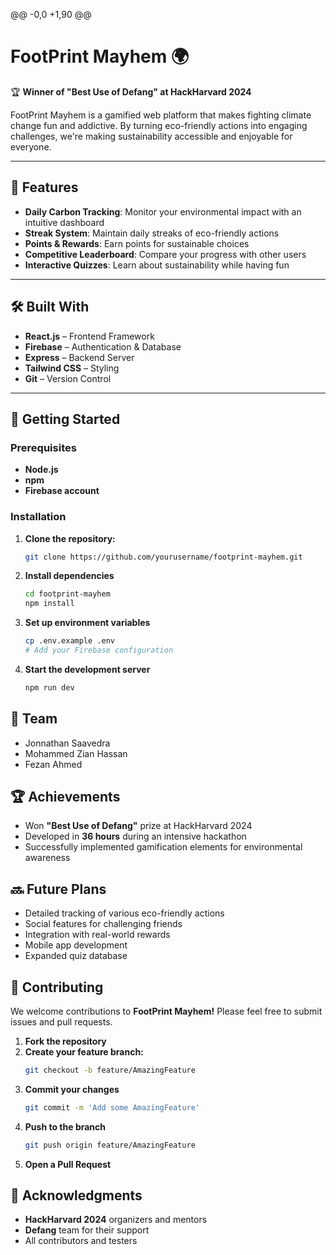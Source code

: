 @@ -0,0 +1,90 @@
# FootPrint Mayhem 🌍

🏆 **Winner of "Best Use of Defang" at HackHarvard 2024**  

FootPrint Mayhem is a gamified web platform that makes fighting climate change fun and addictive. By turning eco-friendly actions into engaging challenges, we're making sustainability accessible and enjoyable for everyone.

---

## 🌟 Features
- **Daily Carbon Tracking**: Monitor your environmental impact with an intuitive dashboard  
- **Streak System**: Maintain daily streaks of eco-friendly actions  
- **Points & Rewards**: Earn points for sustainable choices  
- **Competitive Leaderboard**: Compare your progress with other users  
- **Interactive Quizzes**: Learn about sustainability while having fun  

---

## 🛠️ Built With
- **React.js** – Frontend Framework  
- **Firebase** – Authentication & Database  
- **Express** – Backend Server  
- **Tailwind CSS** – Styling  
- **Git** – Version Control  

---

## 🚀 Getting Started

### Prerequisites
- **Node.js**  
- **npm**  
- **Firebase account**  

### Installation

1. **Clone the repository:**
   ```bash
   git clone https://github.com/yourusername/footprint-mayhem.git


2. **Install dependencies**
   ```bash
   cd footprint-mayhem
   npm install

3. **Set up environment variables**
   ```bash
   cp .env.example .env
   # Add your Firebase configuration

4. **Start the development server**
   ```bash
   npm run dev
## 👥 Team  
- Jonnathan Saavedra  
- Mohammed Zian Hassan  
- Fezan Ahmed  

## 🏆 Achievements  
- Won **"Best Use of Defang"** prize at HackHarvard 2024  
- Developed in **36 hours** during an intensive hackathon  
- Successfully implemented gamification elements for environmental awareness  

## 🔜 Future Plans  
- Detailed tracking of various eco-friendly actions  
- Social features for challenging friends  
- Integration with real-world rewards  
- Mobile app development  
- Expanded quiz database  

## 🤝 Contributing  
We welcome contributions to **FootPrint Mayhem!** Please feel free to submit issues and pull requests.

1. **Fork the repository**  
2. **Create your feature branch:**  
   ```bash
   git checkout -b feature/AmazingFeature
3. **Commit your changes**
   ```bash
   git commit -m 'Add some AmazingFeature'
4. **Push to the branch**
   ```bash
   git push origin feature/AmazingFeature
5. **Open a Pull Request**
   
## 🙏 Acknowledgments  
- **HackHarvard 2024** organizers and mentors  
- **Defang** team for their support  
- All contributors and testers  
